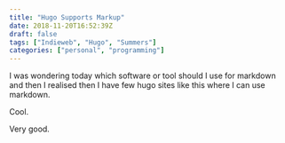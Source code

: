 ```yaml
---
title: "Hugo Supports Markup"
date: 2018-11-20T16:52:39Z
draft: false
tags: ["Indieweb", "Hugo", "Summers"]
categories: ["personal", "programming"]
---
```

I was wondering today which software or tool should I use for markdown and then I realised then I have few hugo sites like this where I can use markdown.

Cool.

Very good.
